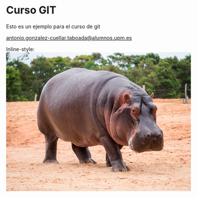 # Curso GIT

Esto es un ejemplo para el curso de git

antonio.gonzalez-cuellar.taboada@alumnos.upm.es

Inline-style: 
![Imagen](images\hipo.jpg)